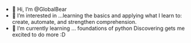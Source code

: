 - 👋 Hi, I’m @GlobalBear
- 👀 I’m interested in ...learning the basics and applying what I learn to: create, automate, and strengthen comprehension. 
- 🌱 I’m currently learning ... foundations of python 
Discovering gets me excited to do more :D
